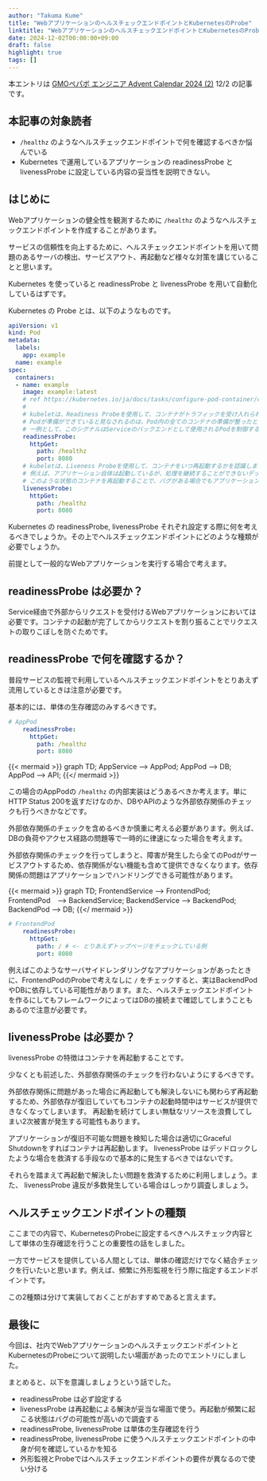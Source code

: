 ```yaml
---
author: "Takuma Kume"
title: "WebアプリケーションのヘルスチェックエンドポイントとKubernetesのProbe"
linktitle: "WebアプリケーションのヘルスチェックエンドポイントとKubernetesのProbe"
date: 2024-12-02T00:00:00+09:00
draft: false
highlight: true
tags: []
---
```


本エントリは [GMOペパボ エンジニア Advent Calendar 2024 (2)](https://adventar.org/calendars/10317) 12/2 の記事です。

## 本記事の対象読者

- `/healthz` のようなヘルスチェックエンドポイントで何を確認するべきか悩んでいる
- Kubernetes で運用しているアプリケーションの readinessProbe と livenessProbe に設定している内容の妥当性を説明できない。

## はじめに

Webアプリケーションの健全性を観測するために `/healthz` のようなヘルスチェックエンドポイントを作成することがあります。

サービスの信頼性を向上するために、ヘルスチェックエンドポイントを用いて問題のあるサーバの検出、サービスアウト、再起動など様々な対策を講じていることと思います。

Kubernetes を使っていると readinessProbe と livenessProbe を用いて自動化しているはずです。

Kubernetes の Probe とは、以下のようなものです。

```yaml
apiVersion: v1
kind: Pod
metadata:
  labels:
    app: example
  name: example
spec:
  containers:
  - name: example
    image: example:latest
    # ref https://kubernetes.io/ja/docs/tasks/configure-pod-container/configure-liveness-readiness-startup-probes/
    # 
    # kubeletは、Readiness Probeを使用して、コンテナがトラフィックを受け入れられる状態であるかを認識します。 
    # Podが準備ができていると見なされるのは、Pod内の全てのコンテナの準備が整ったときです。 
    # 一例として、このシグナルはServiceのバックエンドとして使用されるPodを制御するときに使用されます。 Podの準備ができていない場合、そのPodはServiceのロードバランシングから切り離されます。
    readinessProbe:
      httpGet:
        path: /healthz
        port: 8080
    # kubeletは、Liveness Probeを使用して、コンテナをいつ再起動するかを認識します。 
    # 例えば、アプリケーション自体は起動しているが、処理を継続することができないデッドロック状態を検知することができます。 
    # このような状態のコンテナを再起動することで、バグがある場合でもアプリケーションの可用性を高めることができます。
    livenessProbe:
      httpGet:
        path: /healthz
        port: 8080
```

Kubernetes の readinessProbe, livenessProbe それぞれ設定する際に何を考えるべきでしょうか。その上でヘルスチェックエンドポイントにどのような種類が必要でしょうか。

前提として一般的なWebアプリケーションを実行する場合で考えます。

## readinessProbe は必要か？

Service経由で外部からリクエストを受付けるWebアプリケーションにおいては必要です。コンテナの起動が完了してからリクエストを割り振ることでリクエストの取りこぼしを防ぐためです。

## readinessProbe で何を確認するか？

普段サービスの監視で利用しているヘルスチェックエンドポイントをとりあえず流用しているときは注意が必要です。

基本的には、単体の生存確認のみするべきです。

```yaml
# AppPod
    readinessProbe:
      httpGet:
        path: /healthz
        port: 8080
```

{{< mermaid >}}
graph TD;
    AppService --> AppPod;
    AppPod --> DB;
    AppPod --> API;
{{</ mermaid >}}

この場合のAppPodの `/healthz` の内部実装はどうあるべきか考えます。単にHTTP Status 200を返すだけなのか、DBやAPIのような外部依存関係のチェックも行うべきかなどです。

外部依存関係のチェックを含めるべきか慎重に考える必要があります。例えば、DBの負荷やアクセス経路の問題等で一時的に律速になった場合を考えます。

外部依存関係のチェックを行ってしまうと、障害が発生したら全てのPodがサービスアウトするため、依存関係がない機能も含めて提供できなくなります。依存関係の問題はアプリケーションでハンドリングできる可能性があります。

{{< mermaid >}}
graph TD;
    FrontendService --> FrontendPod;
    FrontendPod　--> BackendService;
    BackendService --> BackendPod;
    BackendPod --> DB;
{{</ mermaid >}}

```yaml
# FrontendPod
    readinessProbe:
      httpGet:
        path: / # <- とりあえずトップページをチェックしている例
        port: 8080
```

例えばこのようなサーバサイドレンダリングなアプリケーションがあったときに、FrontendPodのProbeで考えなしに `/` をチェックすると、実はBackendPodやDBに依存している可能性があります。また、ヘルスチェックエンドポイントを作るにしてもフレームワークによってはDBの接続まで確認してしまうこともあるので注意が必要です。

## livenessProbe は必要か？

livenessProbe の特徴はコンテナを再起動することです。

少なくとも前述した、外部依存関係のチェックを行わないようにするべきです。

外部依存関係に問題があった場合に再起動しても解決しないにも関わらず再起動するため、外部依存が復旧していてもコンテナの起動時間中はサービスが提供できなくなってしまいます。
再起動を続けてしまい無駄なリソースを浪費してしまい2次被害が発生する可能性もあります。

アプリケーションが復旧不可能な問題を検知した場合は適切にGraceful Shutdownをすればコンテナは再起動します。 livenessProbe はデッドロックしたような場合を救済する手段なので基本的に発生するべきではないです。

それらを踏まえて再起動で解決したい問題を救済するために利用しましょう。また、 livenessProbe 違反が多数発生している場合はしっかり調査しましょう。

## ヘルスチェックエンドポイントの種類

ここまでの内容で、KubernetesのProbeに設定するべきヘルスチェック内容として単体の生存確認を行うことの重要性の話をしました。

一方でサービスを提供している人間としては、単体の確認だけでなく結合チェックを行いたいと思います。例えば、頻繁に外形監視を行う際に指定するエンドポイントです。

この2種類は分けて実装しておくことがおすすめであると言えます。

## 最後に

今回は、社内でWebアプリケーションのヘルスチェックエンドポイントとKubernetesのProbeについて説明したい場面があったのでエントリにしました。

まとめると、以下を意識しましょうという話でした。

- readinessProbe は必ず設定する
- livenessProbe は再起動による解決が妥当な場面で使う。再起動が頻繁に起こる状態はバグの可能性が高いので調査する
- readinessProbe, livenessProbe は単体の生存確認を行う
- readinessProbe, livenessProbe に使うヘルスチェックエンドポイントの中身が何を確認しているかを知る
- 外形監視とProbeではヘルスチェックエンドポイントの要件が異なるので使い分ける

